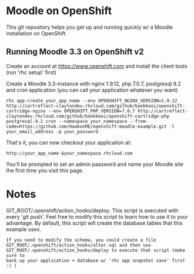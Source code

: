 Moodle on OpenShift
===================

This git repository helps you get up and running quickly w/ a Moodle installation on OpenShift.  

Running Moodle 3.3 on OpenShift v2
----------------------------

Create an account at https://www.openshift.com and install the client tools (run 'rhc setup' first)

Create a Moodle 3.3-instance with nginx 1.9.12, php 7.0.7, postgresql 9.2 and cron application (you can call your application whatever you want)


	rhc app-create your_app_name --env OPENSHIFT_NGINX_VERSION=1.9.12 http://cartreflect-claytondev.rhcloud.com/github/boekkooi/openshift-cartridge-nginx --env OPENSHIFT_PHP_VERSION=7.0.7 http://cartreflect-claytondev.rhcloud.com/github/boekkooi/openshift-cartridge-php postgresql-9.2 cron --namespace your_namespace --from-code=https://github.com/HaakonME/openshift-moodle-example.git -l your_email_address -p your_password

That's it, you can now checkout your application at:

	http://your_app_name-$your_namespace.rhcloud.com

You'll be prompted to set an admin password and name your Moodle site the first time you visit this
page.

Notes
=====

GIT_ROOT/.openshift/action_hooks/deploy:
    This script is executed with every 'git push'.  Feel free to modify this script
    to learn how to use it to your advantage.  By default, this script will create
    the database tables that this example uses.

    If you need to modify the schema, you could create a file
    GIT_ROOT/.openshift/action_hooks/alter.sql and then use
    GIT_ROOT/.openshift/action_hooks/deploy to execute that script (make sure to
    back up your application + database w/ 'rhc app snapshot save' first :) )
